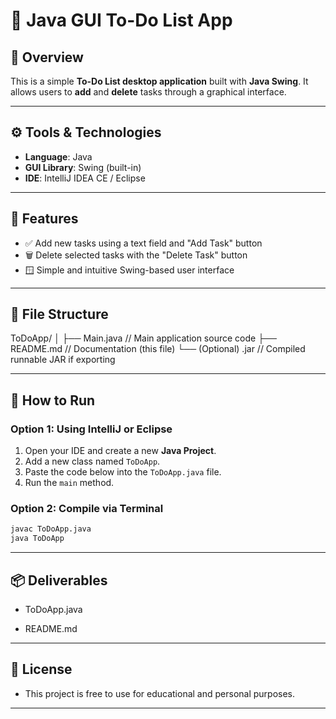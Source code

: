 # 📝 Java GUI To-Do List App

## 📌 Overview

This is a simple **To-Do List desktop application** built with **Java Swing**. It allows users to **add** and **delete** tasks through a graphical interface.

---

## ⚙️ Tools & Technologies

- **Language**: Java
- **GUI Library**: Swing (built-in)
- **IDE**: IntelliJ IDEA CE / Eclipse

---

## 🧩 Features

- ✅ Add new tasks using a text field and "Add Task" button  
- 🗑️ Delete selected tasks with the "Delete Task" button  
- 🪟 Simple and intuitive Swing-based user interface

---

## 📂 File Structure

ToDoApp/
│
├── Main.java // Main application source code
├── README.md // Documentation (this file)
└── (Optional) .jar // Compiled runnable JAR if exporting

---

## 🚀 How to Run

### Option 1: Using IntelliJ or Eclipse

1. Open your IDE and create a new **Java Project**.
2. Add a new class named `ToDoApp`.
3. Paste the code below into the `ToDoApp.java` file.
4. Run the `main` method.

### Option 2: Compile via Terminal

```bash
javac ToDoApp.java
java ToDoApp
```
---

## 📦 Deliverables
- ToDoApp.java

- README.md

---

## 📃 License
- This project is free to use for educational and personal purposes.
---